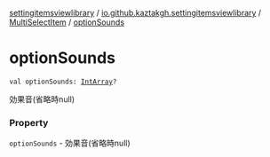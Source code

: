 [settingitemsviewlibrary](../../index.md) / [io.github.kaztakgh.settingitemsviewlibrary](../index.md) / [MultiSelectItem](index.md) / [optionSounds](./option-sounds.md)

# optionSounds

`val optionSounds: `[`IntArray`](https://kotlinlang.org/api/latest/jvm/stdlib/kotlin/-int-array/index.html)`?`

効果音(省略時null)

### Property

`optionSounds` - 効果音(省略時null)
